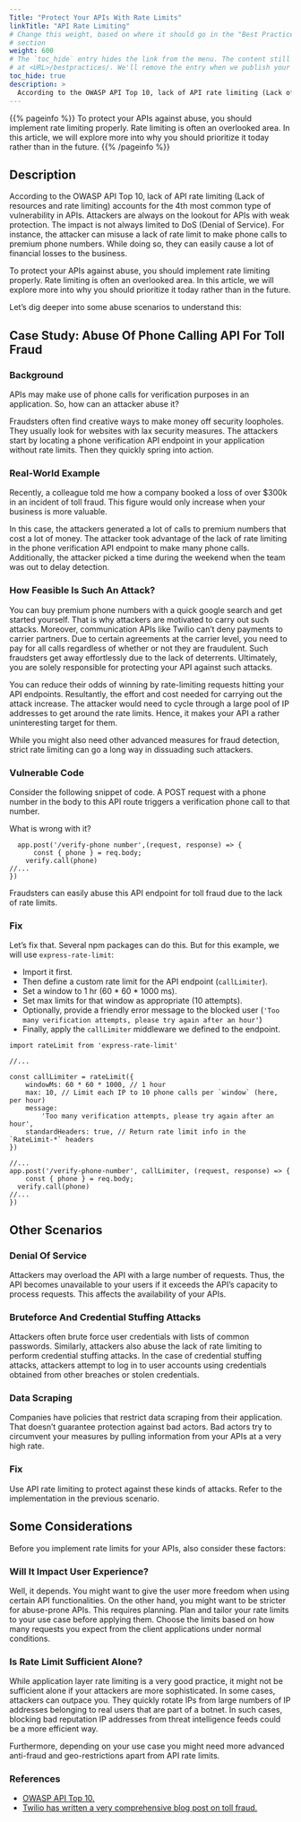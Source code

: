 ```yaml
---
Title: "Protect Your APIs With Rate Limits"
linkTitle: "API Rate Limiting"
# Change this weight, based on where it should go in the "Best Practices"
# section
weight: 600
# The `toc_hide` entry hides the link from the menu. The content still available
# at <URL>/bestpractices/. We'll remove the entry when we publish your work
toc_hide: true
description: >
  According to the OWASP API Top 10, lack of API rate limiting (Lack of resources and rate limiting) accounts for the 4th most common type of vulnerability in APIs. Attackers are always on the lookout for APIs with weak protection. The impact is not always limited to DoS (Denial of Service). For instance, the attacker can misuse a lack of rate limit to make phone calls to premium phone numbers. While doing so, they can easily cause a lot of financial losses to the business.
---
```


{{% pageinfo %}}
  To protect your APIs against abuse, you should implement rate limiting properly. Rate limiting is often an overlooked area. In this article, we will explore more into why you should prioritize it today rather than in the future.
{{% /pageinfo %}}

## Description
  
According to the OWASP API Top 10, lack of API rate limiting (Lack of resources and rate limiting) accounts for the 4th most common type of vulnerability in APIs. Attackers are always on the lookout for APIs with weak protection. The impact is not always limited to DoS (Denial of Service). For instance, the attacker can misuse a lack of rate limit to make phone calls to premium phone numbers. While doing so, they can easily cause a lot of financial losses to the business.

To protect your APIs against abuse, you should implement rate limiting properly. Rate limiting is often an overlooked area. In this article, we will explore more into why you should prioritize it today rather than in the future. 

Let’s dig deeper into some abuse scenarios to understand this:

## Case Study: Abuse Of Phone Calling API For Toll Fraud
  
### Background
  
APIs may make use of phone calls for verification purposes in an application. So, how can an attacker abuse it? 

Fraudsters often find creative ways to make money off security loopholes. They usually look for websites with lax security measures. The attackers start by locating a phone verification API endpoint in your application without rate limits. Then they quickly spring into action.

### Real-World Example
  
Recently, a colleague told me how a company booked a loss of over $300k in an incident of toll fraud. This figure would only increase when your business is more valuable.

In this case, the attackers generated a lot of calls to premium numbers that cost a lot of money. The attacker took advantage of the lack of rate limiting in the phone verification API endpoint to make many phone calls. Additionally, the attacker picked a time during the weekend when the team was out to delay detection.

### How Feasible Is Such An Attack?
  
You can buy premium phone numbers with a quick google search and get started yourself. That is why attackers are motivated to carry out such attacks. Moreover, communication APIs like Twilio can’t deny payments to carrier partners. Due to certain agreements at the carrier level, you need to pay for all calls regardless of whether or not they are fraudulent. Such fraudsters get away effortlessly due to the lack of deterrents. Ultimately, you are solely responsible for protecting your API against such attacks.

You can reduce their odds of winning by rate-limiting requests hitting your API endpoints. Resultantly, the effort and cost needed for carrying out the attack increase. The attacker would need to cycle through a large pool of IP addresses to get around the rate limits. Hence, it makes your API a rather uninteresting target for them. 

While you might also need other advanced measures for fraud detection, strict rate limiting can go a long way in dissuading such attackers.

### Vulnerable Code
  
Consider the following snippet of code. A POST request with a phone number in the body to this API route triggers a verification phone call to that number.

What is wrong with it?

```
  app.post('/verify-phone number',(request, response) => {
	  const { phone } = req.body;	
    verify.call(phone)
//...
})
```

Fraudsters can easily abuse this API endpoint for toll fraud due to the lack of rate limits.

### Fix

Let’s fix that. Several npm packages can do this. But for this example, we will use `express-rate-limit`:

- Import it first. 
- Then define a custom rate limit for the API endpoint (`callLimiter`). 
- Set a window to 1 hr (60 * 60 * 1000 ms).
- Set max limits for that window as appropriate (10 attempts).
- Optionally, provide a friendly error message to the blocked user (`'Too many verification attempts, please try again after an hour'`)
- Finally, apply the `callLimiter` middleware we defined to the endpoint.

```
import rateLimit from 'express-rate-limit'

//...

const callLimiter = rateLimit({
	windowMs: 60 * 60 * 1000, // 1 hour
	max: 10, // Limit each IP to 10 phone calls per `window` (here, per hour)
	message:
		'Too many verification attempts, please try again after an hour',
	standardHeaders: true, // Return rate limit info in the `RateLimit-*` headers
})
 
//...
app.post('/verify-phone-number', callLimiter, (request, response) => {
	const { phone } = req.body;	
  verify.call(phone)
//...
})
```

## Other Scenarios
  
### Denial Of Service
  
Attackers may overload the API with a large number of requests. Thus, the API becomes unavailable to your users if it exceeds the API’s capacity to process requests. This affects the availability of your APIs.
  
### Bruteforce And Credential Stuffing Attacks
  
Attackers often brute force user credentials with lists of common passwords. Similarly, attackers also abuse the lack of rate limiting to perform credential stuffing attacks. In the case of credential stuffing attacks, attackers attempt to log in to user accounts using credentials obtained from other breaches or stolen credentials.
 
### Data Scraping
  
Companies have policies that restrict data scraping from their application. That doesn’t guarantee protection against bad actors. Bad actors try to circumvent your measures by pulling information from your APIs at a very high rate.
  
### Fix
  
Use API rate limiting to protect against these kinds of attacks. Refer to the implementation in the previous scenario.
 
## Some Considerations
  
Before you implement rate limits for your APIs, also consider these factors:
  
### Will It Impact User Experience?
  
Well, it depends. You might want to give the user more freedom when using certain API functionalities. On the other hand, you might want to be stricter for abuse-prone APIs. This requires planning. Plan and tailor your rate limits to your use case before applying them. Choose the limits based on how many requests you expect from the client applications under normal conditions.

### Is Rate Limit Sufficient Alone?
  
While application layer rate limiting is a very good practice, it might not be sufficient alone if your attackers are more sophisticated. In some cases, attackers can outpace you. They quickly rotate IPs from large numbers of IP addresses belonging to real users that are part of a botnet. In such cases, blocking bad reputation IP addresses from threat intelligence feeds could be a more efficient way.

Furthermore, depending on your use case you might need more advanced anti-fraud and geo-restrictions apart from API rate limits.
  
### References
- [OWASP API Top 10.](https://owasp.org/www-project-api-security/)
- [Twilio has written a very comprehensive blog post on toll fraud.](https://www.twilio.com/learn/voice-and-video/toll-fraud)
